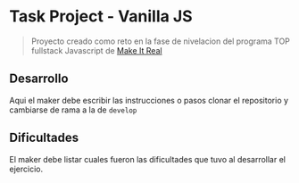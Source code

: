 # Task Project - Vanilla JS

> Proyecto creado como reto en la fase de nivelacion del programa TOP fullstack Javascript de [Make It Real](https://makeitreal.camp)

## Desarrollo

Aqui el maker debe escribir las instrucciones o pasos clonar el repositorio y cambiarse de rama a la de `develop`

## Dificultades

El maker debe listar cuales fueron las dificultades que tuvo al desarrollar el ejercicio.